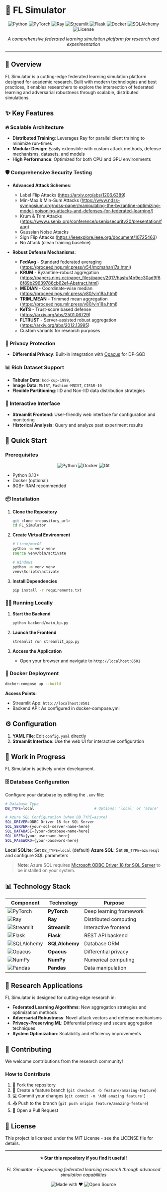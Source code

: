 # 🚀 FL Simulator

<div align="center">

![Python](https://img.shields.io/badge/python-v3.10+-blue.svg)
![PyTorch](https://img.shields.io/badge/PyTorch-%23EE4C2C.svg?style=flat&logo=PyTorch&logoColor=white)
![Ray](https://img.shields.io/badge/Ray-028CF0?style=flat&logo=ray&logoColor=white)
![Streamlit](https://img.shields.io/badge/Streamlit-FF4B4B?style=flat&logo=streamlit&logoColor=white)
![Flask](https://img.shields.io/badge/flask-%23000.svg?style=flat&logo=flask&logoColor=white)
![Docker](https://img.shields.io/badge/docker-%230db7ed.svg?style=flat&logo=docker&logoColor=white)
![SQLAlchemy](https://img.shields.io/badge/SQLAlchemy-D71F00?style=flat&logo=sqlalchemy&logoColor=white)
![License](https://img.shields.io/badge/license-MIT-green.svg)

*A comprehensive federated learning simulation platform for research and experimentation*



</div>

---

## 🌟 Overview

FL Simulator is a cutting-edge federated learning simulation platform designed for academic research. Built with modern technologies and best practices, it enables researchers to explore the intersection of federated learning and adversarial robustness through scalable, distributed simulations.

## ✨ Key Features

### 🔥 **Scalable Architecture**
- **Distributed Training**: Leverages Ray for parallel client training to minimize run-times
- **Modular Design**: Easily extensible with custom attack methods, defense mechanisms, datasets, and models
- **High Performance**: Optimized for both CPU and GPU environments

### 🛡️ **Comprehensive Security Testing**
- **Advanced Attack Schemes**:
  - Label Flip Attacks (https://arxiv.org/abs/1206.6389)
  - Min-Max & Min-Sum Attacks  (https://www.ndss-symposium.org/ndss-paper/manipulating-the-byzantine-optimizing-model-poisoning-attacks-and-defenses-for-federated-learning/)
  - Krum & Trim Attacks (https://www.usenix.org/conference/usenixsecurity20/presentation/fang)
  - Gaussian Noise Attacks
  - Sign Flip Attacks (https://ieeexplore.ieee.org/document/10725463)
  - No Attack (clean training baseline)

- **Robust Defense Mechanisms**:
  - **FedAvg** - Standard federated averaging (https://proceedings.mlr.press/v54/mcmahan17a.html)
  - **KRUM** - Byzantine-robust aggregation (https://papers.nips.cc/paper_files/paper/2017/hash/f4b9ec30ad9f68f89b29639786cb62ef-Abstract.html)
  - **MEDIAN** - Coordinate-wise median (https://proceedings.mlr.press/v80/yin18a.html)
  - **TRIM_MEAN** - Trimmed mean aggregation (https://proceedings.mlr.press/v80/yin18a.html)
  - **KeTS** - Trust-score based defense (https://arxiv.org/abs/2501.06729)
  - **FLTRUST** - Server-assisted robust aggregation (https://arxiv.org/abs/2012.13995)
  - Custom variants for research purposes

### 🔐 **Privacy Protection**
- **Differential Privacy**: Built-in integration with [Opacus](https://opacus.ai/) for DP-SGD


### 📊 **Rich Dataset Support**
- **Tabular Data**: `kdd-cup-1999`, 
- **Image Data**: `MNIST`, `Fashion-MNIST`, `CIFAR-10`
- **Flexible Partitioning**: IID and Non-IID data distribution strategies

### 🎯 **Interactive Interface**
- **Streamlit Frontend**: User-friendly web interface for configuration and monitoring
- **Historical Analysis**: Query and analyze past experiment results


## 🚀 Quick Start

### Prerequisites

<div align="center">

![Python](https://img.shields.io/badge/Python-3776AB?style=for-the-badge&logo=python&logoColor=white)
![Docker](https://img.shields.io/badge/Docker-2496ED?style=for-the-badge&logo=docker&logoColor=white)
![Git](https://img.shields.io/badge/Git-F05032?style=for-the-badge&logo=git&logoColor=white)

</div>

- Python 3.10+
- Docker (optional)
- 8GB+ RAM recommended

### 📦 Installation

1. **Clone the Repository**
   ```bash
   git clone <repository_url>
   cd FL_Simulator
   ```

2. **Create Virtual Environment**
   ```bash
   # Linux/macOS
   python -m venv venv
   source venv/bin/activate
   
   # Windows
   python -m venv venv
   venv\Scripts\activate
   ```

3. **Install Dependencies**
   ```bash
   pip install -r requirements.txt
   ```

### 🏃‍♂️ Running Locally

1. **Start the Backend**
   ```bash
   python backend/main_bp.py
   ```

2. **Launch the Frontend**
   ```bash
   streamlit run streamlit_app.py
   ```

3. **Access the Application**
   - Open your browser and navigate to `http://localhost:8501`

### 🐳 Docker Deployment

```bash
docker-compose up --build
```

**Access Points:**
- Streamlit App: `http://localhost:8501`
- Backend API: As configured in docker-compose.yml

## ⚙️ Configuration

1. **YAML File**: Edit `config.yaml` directly
2. **Streamlit Interface**: Use the web UI for interactive configuration

## 🚧 Work in Progress

FL Simulator is actively under development.

### 🗄️ Database Configuration

Configure your database by editing the `.env` file:

```bash
# Database Type
DB_TYPE=local                           # Options: 'local' or 'azure'

# Azure SQL Configuration (when DB_TYPE=azure)
SQL_DRIVER=ODBC Driver 18 for SQL Server
SQL_SERVER={your-sql-server-name-here}
SQL_DATABASE={your-database-name-here}
SQL_USER={your-username-here}
SQL_PASSWORD={your-password-here}
```

**Local SQLite**: Set `DB_TYPE=local` (default)
**Azure SQL**: Set `DB_TYPE=azuresql` and configure SQL parameters

> **Note**: Azure SQL requires [Microsoft ODBC Driver 18 for SQL Server](https://docs.microsoft.com/en-us/sql/connect/odbc/download-odbc-driver-for-sql-server) to be installed on your system.

## 📊 Technology Stack

<div align="center">

| Component | Technology | Purpose |
|-----------|------------|---------|
| ![PyTorch](https://img.shields.io/badge/PyTorch-EE4C2C?style=flat&logo=pytorch&logoColor=white) | **PyTorch** | Deep learning framework |
| ![Ray](https://img.shields.io/badge/Ray-028CF0?style=flat&logo=ray&logoColor=white) | **Ray** | Distributed computing |
| ![Streamlit](https://img.shields.io/badge/Streamlit-FF4B4B?style=flat&logo=streamlit&logoColor=white) | **Streamlit** | Interactive frontend |
| ![Flask](https://img.shields.io/badge/Flask-000000?style=flat&logo=flask&logoColor=white) | **Flask** | REST API backend |
| ![SQLAlchemy](https://img.shields.io/badge/SQLAlchemy-D71F00?style=flat&logo=sqlalchemy&logoColor=white) | **SQLAlchemy** | Database ORM |
| ![Opacus](https://img.shields.io/badge/Opacus-4285F4?style=flat&logoColor=white) | **Opacus** | Differential privacy |
| ![NumPy](https://img.shields.io/badge/NumPy-013243?style=flat&logo=numpy&logoColor=white) | **NumPy** | Numerical computing |
| ![Pandas](https://img.shields.io/badge/Pandas-150458?style=flat&logo=pandas&logoColor=white) | **Pandas** | Data manipulation |

</div>


## 🧪 Research Applications

FL Simulator is designed for cutting-edge research in:

- **Federated Learning Algorithms**: New aggregation strategies and optimization methods
- **Adversarial Robustness**: Novel attack vectors and defense mechanisms  
- **Privacy-Preserving ML**: Differential privacy and secure aggregation techniques
- **System Optimization**: Scalability and efficiency improvements

## 🤝 Contributing

We welcome contributions from the research community!

### How to Contribute
1. 🍴 Fork the repository
2. 🌿 Create a feature branch (`git checkout -b feature/amazing-feature`)
3. 💻 Commit your changes (`git commit -m 'Add amazing feature'`)
4. 📤 Push to the branch (`git push origin feature/amazing-feature`)
5. 🔄 Open a Pull Request


## 📄 License

This project is licensed under the MIT License - see the LICENSE file for details.


---

<div align="center">

**⭐ Star this repository if you find it useful!**

*FL Simulator - Empowering federated learning research through advanced simulation capabilities*

![Made with ❤️](https://img.shields.io/badge/Made%20with-❤️-red.svg)
![Open Source](https://img.shields.io/badge/Open%20Source-❤️-brightgreen.svg)

</div>